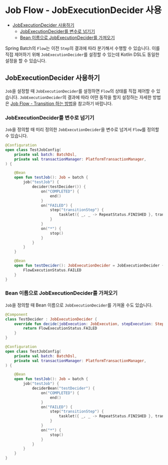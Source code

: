 # Job Flow - JobExecutionDecider 사용

- [JobExecutionDecider 사용하기](#jobexecutiondecider-사용하기)
  - [JobExecutionDecider를 변수로 넘기기](#jobexecutiondecider를-변수로-넘기기)
  - [Bean 이름으로 JobExecutionDecider를 가져오기](#bean-이름으로-jobexecutiondecider를-가져오기)

Spring Batch의 `Flow`는 이전 `Step`의 결과에 따라 분기해서 수행할 수 있습니다. 이를 직접 제어하기 위해 `JobExecutionDecider`를 설정할 수 있는데 Kotlin DSL도 동일한 설정을 할 수 있습니다.

## JobExecutionDecider 사용하기

`Job`을 설정할 때 `JobExecutionDecider`를 설정하면 `Flow`의 상태를 직접 제어할 수 있습니다. `JobExecutionDecider`의 결과에 따라 어떤 동작을 할지 설정하는 자세한 방법은 [Job Flow - Transition 하는 방법](./job-flow-transition.md)을 참고하기 바랍니다.

### JobExecutionDecider를 변수로 넘기기

`Job`을 정의할 때 미리 정의한 `JobExecutionDecider`을 변수로 넘겨서 `Flow`를 정의할 수 있습니다.

```kotlin
@Configuration
open class TestJobConfig(
    private val batch: BatchDsl,
    private val transactionManager: PlatformTransactionManager,
) {

    @Bean
    open fun testJob(): Job = batch {
        job("testJob") {
            decider(testDecider()) {
                on("COMPLETED") {
                    end()
                }
                on("FAILED") {
                    step("transitionStep") {
                        tasklet({ _, _ -> RepeatStatus.FINISHED }, transactionManager)
                    }
                }
                on("*") {
                    stop()
                }
            }
        }
    }

    @Bean
    open fun testDecider(): JobExecutionDecider = JobExecutionDecider { _, _ ->
        FlowExecutionStatus.FAILED
    }
}
```

### Bean 이름으로 JobExecutionDecider를 가져오기

`Job`을 정의할 때 Bean 이름으로 `JobExecutionDecider`를 가져올 수도 있습니다.

```kotlin
@Component
class TestDecider : JobExecutionDecider {
    override fun decide(jobExecution: JobExecution, stepExecution: StepExecution?): FlowExecutionStatus {
        return FlowExecutionStatus.FAILED
    }
}
```

```kotlin
@Configuration
open class TestJobConfig(
    private val batch: BatchDsl,
    private val transactionManager: PlatformTransactionManager,
) {

    @Bean
    open fun testJob(): Job = batch {
        job("testJob") {
            deciderBean("testDecider") {
                on("COMPLETED") {
                    end()
                }
                on("FAILED") {
                    step("transitionStep") {
                        tasklet({ _, _ -> RepeatStatus.FINISHED }, transactionManager)
                    }
                }
                on("*") {
                    stop()
                }
            }
        }
    }
}
```
